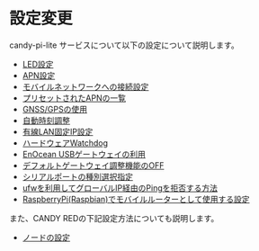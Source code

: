 # 設定変更

candy-pi-lite サービスについて以下の設定について説明します。

* [LED設定](led.md)
* [APN設定](apn.md)
* [モバイルネットワークへの接続設定](connection.md)
* [プリセットされたAPNの一覧](apn-list.md)
* [GNSS/GPSの使用](gnss.md)
* [自動時刻調整](rtc.md)
* [有線LAN固定IP設定](ether-static-ip.md)
* [ハードウェアWatchdog](hw-watchdog.md)
* [EnOcean USBゲートウェイの利用](enocean.md)
* [デフォルトゲートウェイ調整機能のOFF](default-gw-adjuster.md)
* [シリアルポートの種別選択指定](serial-port-selector.md)
* [ufwを利用してグローバルIP経由のPingを拒否する方法](ufw-icmp.md)
* [RaspberryPi(Raspbian)でモバイルルーターとして使用する設定](rpi-router.md)

また、CANDY REDの下記設定方法についても説明します。

* [ノードの設定](candy-red-nodes.md)
